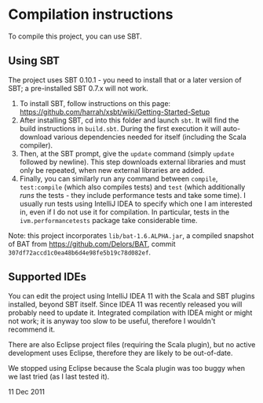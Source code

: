 # Compilation instructions
To compile this project, you can use SBT.

## Using SBT
The project uses SBT 0.10.1 - you need to install that or a later version of SBT; a pre-installed SBT 0.7.x will not work.

1) To install SBT, follow instructions on this page:
  <https://github.com/harrah/xsbt/wiki/Getting-Started-Setup>
2) After installing SBT, cd into this folder and launch `sbt`. It will find the build instructions in `build.sbt`. During the first execution it will auto-download various dependencies needed for itself (including the Scala compiler).
3) Then, at the SBT prompt, give the `update` command (simply `update` followed by newline). This step downloads external libraries and must only be repeated, when new external libraries are added.
4) Finally, you can similarly run any command between `compile`, `test:compile` (which also compiles tests) and `test` (which additionally _runs_ the tests - they include performance tests and take some time). I usually run tests using IntelliJ IDEA to specify which one I am interested in, even if I do not use it for compilation.
In particular, tests in the `ivm.performancetests` package take considerable time.

Note: this project incorporates `lib/bat-1.6.ALPHA.jar`, a compiled snapshot of
BAT from <https://github.com/Delors/BAT>, commit
`307df72accd1c0ea48b6d4e98fe5b19c78d082ef`.

## Supported IDEs
You can edit the project using IntelliJ IDEA 11 with the Scala and SBT plugins
installed, beyond SBT itself.
Since IDEA 11 was recently released you will probably need to update it.
Integrated compilation with IDEA might or might not work; it is anyway too slow
to be useful, therefore I wouldn't recommend it.

There are also Eclipse project files (requiring the Scala plugin), but no active
development uses Eclipse, therefore they are likely to be out-of-date.

We stopped using Eclipse because the Scala plugin was too buggy when we last
tried (as I last tested it).


11 Dec 2011
